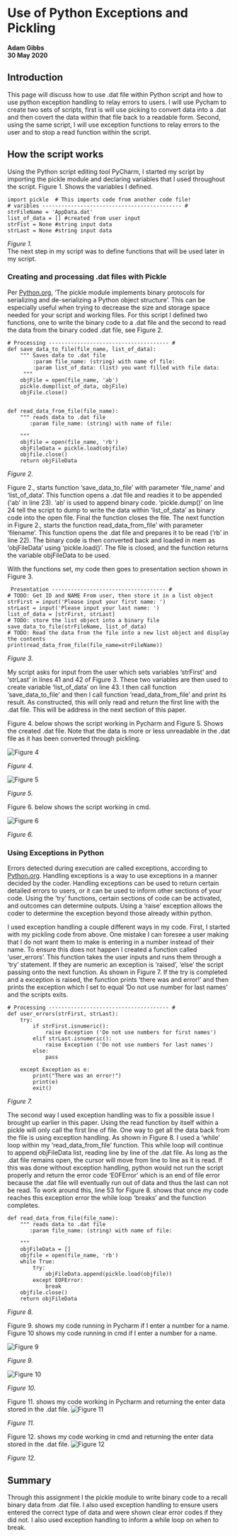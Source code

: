 # Use of Python Exceptions and Pickling
**Adam Gibbs**  
**30 May 2020**
## Introduction
This page will discuss how to use .dat file within Python script and how to use python exception handling to relay errors to users. I will use Pycham to create two sets of scripts, first is will use picking to convert data into a .dat and then covert the data within that file back to a readable form.  Second, using the same script, I will use exception functions to relay errors to the user and to stop a read function within the script. 


## How the script works
Using the Python script editing tool PyCharm, I started my script by importing the pickle module and declaring variables that I used throughout the script. Figure 1. Shows the variables I defined. 
```
import pickle  # This imports code from another code file!
# varibles -------------------------------------------- #
strFileName = 'AppData.dat'
list_of_data = [] #created from user input
strFist = None #string input data
strLast = None #string input data
```
*Figure 1.*  
The next step in my script was to define functions that will be used later in my script. 

### Creating and processing .dat files with Pickle
Per [Python.org](https://docs.python.org/3/library/pickle.html), ‘The pickle module implements binary protocols for serializing and de-serializing a Python object structure’. This can be especially useful when trying to decrease the size and storage space needed for your script and working files. For this script I defined two functions, one to write the binary code to a .dat file and the second to read the data from the binary coded .dat file, see Figure 2.  
```
# Processing -------------------------------------- #
def save_data_to_file(file_name, list_of_data):
    """ Saves data to .dat file
        :param file_name: (string) with name of file:
        :param list_of_data: (list) you want filled with file data:
     """
    objFile = open(file_name, 'ab')
    pickle.dump(list_of_data, objFile)
    objFile.close()


def read_data_from_file(file_name):
    """ reads data to .dat file
       :param file_name: (string) with name of file:

    """
    objfile = open(file_name, 'rb')
    objFileData = pickle.load(objfile)
    objfile.close()
    return objFileData
```
*Figure 2.*  

Figure 2., starts function ‘save_data_to_file’ with parameter ‘file_name’ and ‘list_of_data’. This function opens a .dat file and readies it to be appended ('ab' in line 23). ‘ab’ is used to append binary code. ‘pickle.dump()’ on line 24 tell the script to dump to write the data within ‘list_of_data’ as binary code into the open file. Final the function closes the file. 
The next function in Figure 2., starts the function read_data_from_file’ with parameter ‘filename’. This function opens the .dat file and prepares it to be read (‘rb’ in line 22). The binary code is then converted back and loaded in mem as ‘objFileData’ using ‘pickle.load()’. The file is closed, and the function returns the variable objFileData to be used.  

With the functions set, my code then goes to presentation section shown in Figure 3. 
```
 Presentation ------------------------------------ #
# TODO: Get ID and NAME From user, then store it in a list object
strFirst = input('Please input your first name: ')
strLast = input('Please input your last name: ')
list_of_data = [strFirst, strLast]
# TODO: store the list object into a binary file
save_data_to_file(strFileName, list_of_data)
# TODO: Read the data from the file into a new list object and display the contents
print(read_data_from_file(file_name=strFileName))
```
*Figure 3.*  

My script asks for input from the user which sets variables ‘strFirst’ and ‘strLast’ in lines 41 and 42 of Figure 3. These two variables are then used to create variable ‘list_of_data’ on line 43. I then call function ‘save_data_to_file’ and then I call function ‘read_data_from_file’ and print its result. As constructed, this will only read and return the first line with the .dat file. This will be address in the next section of this paper. 

Figure 4. below shows the script working in Pycharm and Figure 5. Shows the created .dat file. Note that the data is more or less unreadable in the .dat file as it has been converted through pickling.

![Figure 4](https://github.com/agibbs-uscg/IntroToProg-Python-Mod07/blob/master/docs/Figure%204.png "Figure 4.")  

*Figure 4.*  

![Figure 5](https://github.com/agibbs-uscg/IntroToProg-Python-Mod07/blob/master/docs/Figure%205..png "Figure 5.")  

*Figure 5.*  

Figure 6. below shows the script working in cmd.  

![Figure 6](https://github.com/agibbs-uscg/IntroToProg-Python-Mod07/blob/master/docs/Figure%206..png "Figure 6.")  

*Figure 6.*

### Using Exceptions in Python  

Errors detected during execution are called exceptions, according to [Python.org](https://docs.python.org/3/tutorial/errors.html#exceptions). Handling exceptions is a way to use exceptions in a manner decided by the coder. Handling exceptions can be used to return certain detailed errors to users, or it can be used to inform other sections of your code. Using the ‘try’ functions, certain sections of code can be activated, and outcomes can determine outputs. Using a ‘raise’ exception allows the coder to determine the exception beyond those already within python.  

I used exception handling a couple different ways in my code. First, I started with my pickling code from above. One mistake I can foresee a user making that I do not want them to make is entering in a number instead of their name. To ensure this does not happen I created a function called ‘user_errors’. This function takes the user inputs and runs them through a ‘try’ statement. If they are numeric an exception is ‘raised’, ‘else’ the script passing onto the next function. As shown in Figure 7. If the try is completed and a exception is raised, the function prints ‘there was and error!’ and then prints the exception which I set to equal ‘Do not use number for last names’ and the scripts exits. 

```
# Processing -------------------------------------- #
def user_errors(strFirst, strLast):
    try:
        if strFirst.isnumeric():
            raise Exception ('Do not use numbers for first names')
        elif strLast.isnumeric():
            raise Exception ('Do not use numbers for last names')
        else:
            pass

    except Exception as e:
        print("There was an error!")
        print(e)
        exit()
```
*Figure 7.*  

The second way I used exception handling was to fix a possible issue I brought up earlier in this paper. Using the read function by itself within a pickle will only call the first line of file. One way to get all the data back from the file is using exception handling. As shown in Figure 8. I used a ‘while’ loop within my ‘read_data_from_file’ function. This while loop will continue to append objFileData list, reading line by line of the .dat file. As long as the .dat file remains open, the cursor will move from line to line as it is read. If this was done without exception handling, python would not run the script properly and return the error code ‘E0FError’ which is an end of file error because the .dat file will eventually run out of data and thus the last can not be read. To work around this, line 53 for Figure 8. shows that once my code reaches this exception error the while loop ‘breaks’ and the function completes. 
```
def read_data_from_file(file_name):
    """ reads data to .dat file
       :param file_name: (string) with name of file:

    """
    objFileData = []
    objfile = open(file_name, 'rb')
    while True:
        try:
            objFileData.append(pickle.load(objfile))
        except EOFError:
            break
    objfile.close()
    return objFileData
```
*Figure 8.*  
    
Figure 9. shows my code running in Pycharm if I enter a number for a name. Figure 10 shows my code running in cmd if I enter a number for a name.  

![Figure 9](https://github.com/agibbs-uscg/IntroToProg-Python-Mod07/blob/master/docs/Figure%209..png "Figure 9.")  

*Figure 9.*

![Figure 10](https://github.com/agibbs-uscg/IntroToProg-Python-Mod07/blob/master/docs/Figure%2010%2C.png "Figure 10.")  

*Figure 10.*  

Figure 11. shows my code working in Pycharm and returning the enter data stored in the .dat file.
![Figure 11](https://github.com/agibbs-uscg/IntroToProg-Python-Mod07/blob/master/docs/Figure%2011..png "Figure 11.")

*Figure 11.*

Figure 12. shows my code working in cmd and returning the enter data stored in the .dat file. 
![Figure 12](https://github.com/agibbs-uscg/IntroToProg-Python-Mod07/blob/master/docs/Figure%2012..png "Figure 12.")

*Figure 12.*
## Summary
Through this assignment I the pickle module to write binary code to a recall binary data from .dat file. I also used exception handling to ensure users entered the correct type of data and were shown clear error codes if they did not. I also used exception handling to inform a while loop on when to break. 
